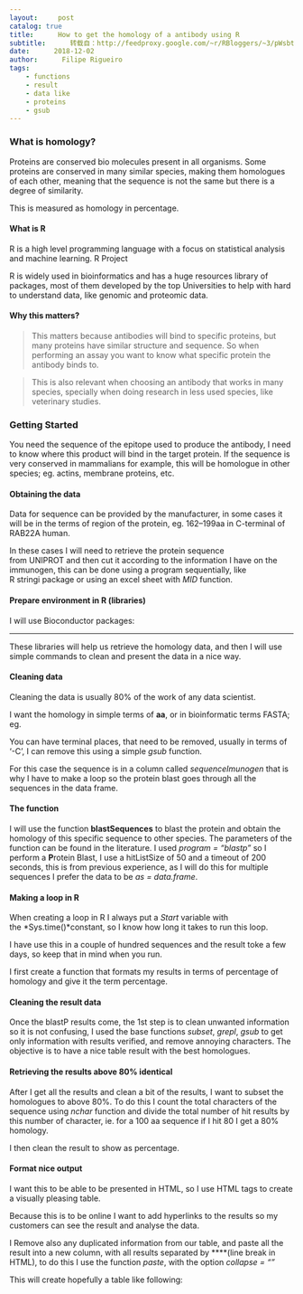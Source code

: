 ```yaml
---
layout:     post
catalog: true
title:      How to get the homology of a antibody using R
subtitle:      转载自：http://feedproxy.google.com/~r/RBloggers/~3/pWsbtT6oXvE/
date:      2018-12-02
author:      Filipe Rigueiro
tags:
    - functions
    - result
    - data like
    - proteins
    - gsub
---
```


### What is homology?

Proteins are conserved bio molecules present in all organisms. Some proteins are conserved in many similar species, making them homologues of each other, meaning that the sequence is not the same but there is a degree of similarity.

This is measured as homology in percentage.

#### What is R

R is a high level programming language with a focus on statistical analysis and machine learning. R Project

R is widely used in bioinformatics and has a huge resources library of packages, most of them developed by the top Universities to help with hard to understand data, like genomic and proteomic data.

#### Why this matters?

> This matters because antibodies will bind to specific proteins, but many proteins have similar structure and sequence. So when performing an assay you want to know what specific protein the antibody binds to.

> This is also relevant when choosing an antibody that works in many species, specially when doing research in less used species, like veterinary studies.

### Getting Started

You need the sequence of the epitope used to produce the antibody, I need to know where this product will bind in the target protein. If the sequence is very conserved in mammalians for example, this will be homologue in other species; eg. actins, membrane proteins, etc.

#### Obtaining the data

Data for sequence can be provided by the manufacturer, in some cases it will be in the terms of region of the protein, eg. 162–199aa in C-terminal of RAB22A human.

In these cases I will need to retrieve the protein sequence from UNIPROT and then cut it according to the information I have on the immunogen, this can be done using a program sequentially, like R stringi package or using an excel sheet with *MID* function.

#### Prepare environment in R (libraries)

I will use Bioconductor packages:

---

These libraries will help us retrieve the homology data, and then I will use simple commands to clean and present the data in a nice way.

#### Cleaning data

Cleaning the data is usually 80% of the work of any data scientist.

I want the homology in simple terms of **aa**, or in bioinformatic terms FASTA; eg.

You can have terminal places, that need to be removed, usually in terms of ‘-C’, I can remove this using a simple *gsub* function.

For this case the sequence is in a column called *sequenceImunogen* that is why I have to make a loop so the protein blast goes through all the sequences in the data frame.

#### The function

I will use the function **blastSequences** to blast the protein and obtain the homology of this specific sequence to other species. The parameters of the function can be found in the literature. I used *program = “blastp”* so I perform a **P**rotein Blast, I use a hitListSize of 50 and a timeout of 200 seconds, this is from previous experience, as I will do this for multiple sequences I prefer the data to be *as = data.frame*.

#### Making a loop in R

When creating a loop in R I always put a *Start* variable with the *Sys.time()*constant, so I know how long it takes to run this loop.

I have use this in a couple of hundred sequences and the result toke a few days, so keep that in mind when you run.

I first create a function that formats my results in terms of percentage of homology and give it the term percentage.

#### Cleaning the result data

Once the blastP results come, the 1st step is to clean unwanted information so it is not confusing, I used the base functions *subset*, *grepl*, *gsub* to get only information with results verified, and remove annoying characters. The objective is to have a nice table result with the best homologues.

#### Retrieving the results above 80% identical

After I get all the results and clean a bit of the results, I want to subset the homologues to above 80%. To do this I count the total characters of the sequence using *nchar* function and divide the total number of hit results by this number of character, ie. for a 100 aa sequence if I hit 80 I get a 80% homology.

I then clean the result to show as percentage.

#### Format nice output

I want this to be able to be presented in HTML, so I use HTML tags to create a visually pleasing table.

Because this is to be online I want to add hyperlinks to the results so my customers can see the result and analyse the data.

I Remove also any duplicated information from our table, and paste all the result into a new column, with all results separated by ****(line break in HTML), to do this I use the function *paste*, with the option *collapse = “”*

This will create hopefully a table like following:
